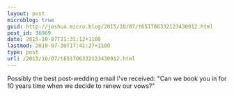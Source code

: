 ```yaml
---
layout: post
microblog: true
guid: http://joshua.micro.blog/2015/10/07/t651706332123430912.html
post_id: 36959
date: 2015-10-07T21:31:12+1100
lastmod: 2019-07-30T17:41:27+1100
type: post
url: /2015/10/07/t651706332123430912.html
---
```

Possibly the best post-wedding email I've received: "Can we book you in for 10 years time when we decide to renew our vows?"
